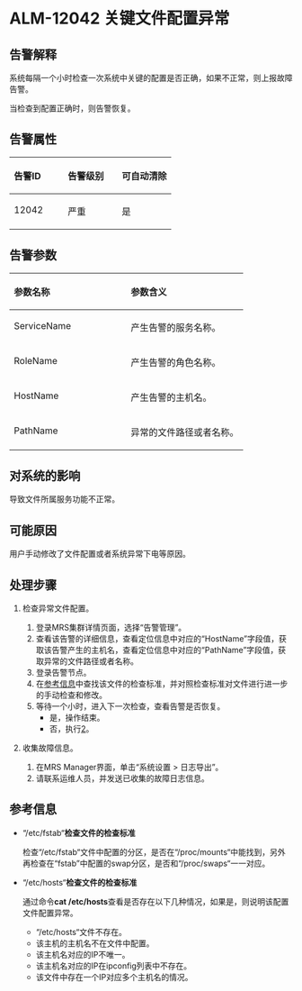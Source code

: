 # ALM-12042 关键文件配置异常<a name="alm_12042"></a>

## 告警解释<a name="zh-cn_topic_0191813944_section3188640916474"></a>

系统每隔一个小时检查一次系统中关键的配置是否正确，如果不正常，则上报故障告警。

当检查到配置正确时，则告警恢复。

## 告警属性<a name="zh-cn_topic_0191813944_section60061243164728"></a>

<a name="zh-cn_topic_0191813944_table102091175625"></a>
<table><thead align="left"><tr id="zh-cn_topic_0191813944_row31905194175625"><th class="cellrowborder" valign="top" width="33.33333333333333%" id="mcps1.1.4.1.1"><p id="zh-cn_topic_0191813944_p34183898175625"><a name="zh-cn_topic_0191813944_p34183898175625"></a><a name="zh-cn_topic_0191813944_p34183898175625"></a><strong id="zh-cn_topic_0191813944_b39219631175625"><a name="zh-cn_topic_0191813944_b39219631175625"></a><a name="zh-cn_topic_0191813944_b39219631175625"></a>告警ID</strong></p>
</th>
<th class="cellrowborder" valign="top" width="33.33333333333333%" id="mcps1.1.4.1.2"><p id="zh-cn_topic_0191813944_p22673543175625"><a name="zh-cn_topic_0191813944_p22673543175625"></a><a name="zh-cn_topic_0191813944_p22673543175625"></a><strong id="zh-cn_topic_0191813944_b2735300175625"><a name="zh-cn_topic_0191813944_b2735300175625"></a><a name="zh-cn_topic_0191813944_b2735300175625"></a>告警级别</strong></p>
</th>
<th class="cellrowborder" valign="top" width="33.33333333333333%" id="mcps1.1.4.1.3"><p id="zh-cn_topic_0191813944_p20232782175625"><a name="zh-cn_topic_0191813944_p20232782175625"></a><a name="zh-cn_topic_0191813944_p20232782175625"></a><strong id="zh-cn_topic_0191813944_b47877317175625"><a name="zh-cn_topic_0191813944_b47877317175625"></a><a name="zh-cn_topic_0191813944_b47877317175625"></a>可自动清除</strong></p>
</th>
</tr>
</thead>
<tbody><tr id="zh-cn_topic_0191813944_row52857467175625"><td class="cellrowborder" valign="top" width="33.33333333333333%" headers="mcps1.1.4.1.1 "><p id="zh-cn_topic_0191813944_p63628609163045"><a name="zh-cn_topic_0191813944_p63628609163045"></a><a name="zh-cn_topic_0191813944_p63628609163045"></a>12042</p>
</td>
<td class="cellrowborder" valign="top" width="33.33333333333333%" headers="mcps1.1.4.1.2 "><p id="zh-cn_topic_0191813944_p53643687163045"><a name="zh-cn_topic_0191813944_p53643687163045"></a><a name="zh-cn_topic_0191813944_p53643687163045"></a>严重</p>
</td>
<td class="cellrowborder" valign="top" width="33.33333333333333%" headers="mcps1.1.4.1.3 "><p id="zh-cn_topic_0191813944_p50171427163045"><a name="zh-cn_topic_0191813944_p50171427163045"></a><a name="zh-cn_topic_0191813944_p50171427163045"></a>是</p>
</td>
</tr>
</tbody>
</table>

## 告警参数<a name="zh-cn_topic_0191813944_section53958651164738"></a>

<a name="zh-cn_topic_0191813944_table57189892175625"></a>
<table><thead align="left"><tr id="zh-cn_topic_0191813944_row20832688175625"><th class="cellrowborder" valign="top" width="50%" id="mcps1.1.3.1.1"><p id="zh-cn_topic_0191813944_p9726186175625"><a name="zh-cn_topic_0191813944_p9726186175625"></a><a name="zh-cn_topic_0191813944_p9726186175625"></a><strong id="zh-cn_topic_0191813944_b20426813175625"><a name="zh-cn_topic_0191813944_b20426813175625"></a><a name="zh-cn_topic_0191813944_b20426813175625"></a>参数名称</strong></p>
</th>
<th class="cellrowborder" valign="top" width="50%" id="mcps1.1.3.1.2"><p id="zh-cn_topic_0191813944_p43959148175625"><a name="zh-cn_topic_0191813944_p43959148175625"></a><a name="zh-cn_topic_0191813944_p43959148175625"></a><strong id="zh-cn_topic_0191813944_b60088019175625"><a name="zh-cn_topic_0191813944_b60088019175625"></a><a name="zh-cn_topic_0191813944_b60088019175625"></a>参数含义</strong></p>
</th>
</tr>
</thead>
<tbody><tr id="zh-cn_topic_0191813944_row35291346175625"><td class="cellrowborder" valign="top" width="50%" headers="mcps1.1.3.1.1 "><p id="zh-cn_topic_0191813944_p1174628164924"><a name="zh-cn_topic_0191813944_p1174628164924"></a><a name="zh-cn_topic_0191813944_p1174628164924"></a>ServiceName</p>
</td>
<td class="cellrowborder" valign="top" width="50%" headers="mcps1.1.3.1.2 "><p id="zh-cn_topic_0191813944_p28036069164924"><a name="zh-cn_topic_0191813944_p28036069164924"></a><a name="zh-cn_topic_0191813944_p28036069164924"></a>产生告警的服务名称。</p>
</td>
</tr>
<tr id="zh-cn_topic_0191813944_row54265439175625"><td class="cellrowborder" valign="top" width="50%" headers="mcps1.1.3.1.1 "><p id="zh-cn_topic_0191813944_p37200352164924"><a name="zh-cn_topic_0191813944_p37200352164924"></a><a name="zh-cn_topic_0191813944_p37200352164924"></a>RoleName</p>
</td>
<td class="cellrowborder" valign="top" width="50%" headers="mcps1.1.3.1.2 "><p id="zh-cn_topic_0191813944_p60438548164924"><a name="zh-cn_topic_0191813944_p60438548164924"></a><a name="zh-cn_topic_0191813944_p60438548164924"></a>产生告警的角色名称。</p>
</td>
</tr>
<tr id="zh-cn_topic_0191813944_row5894265175625"><td class="cellrowborder" valign="top" width="50%" headers="mcps1.1.3.1.1 "><p id="zh-cn_topic_0191813944_p36286743164924"><a name="zh-cn_topic_0191813944_p36286743164924"></a><a name="zh-cn_topic_0191813944_p36286743164924"></a>HostName</p>
</td>
<td class="cellrowborder" valign="top" width="50%" headers="mcps1.1.3.1.2 "><p id="zh-cn_topic_0191813944_p53545079164924"><a name="zh-cn_topic_0191813944_p53545079164924"></a><a name="zh-cn_topic_0191813944_p53545079164924"></a>产生告警的主机名。</p>
</td>
</tr>
<tr id="zh-cn_topic_0191813944_row60420241163054"><td class="cellrowborder" valign="top" width="50%" headers="mcps1.1.3.1.1 "><p id="zh-cn_topic_0191813944_p44112790164924"><a name="zh-cn_topic_0191813944_p44112790164924"></a><a name="zh-cn_topic_0191813944_p44112790164924"></a>PathName</p>
</td>
<td class="cellrowborder" valign="top" width="50%" headers="mcps1.1.3.1.2 "><p id="zh-cn_topic_0191813944_p16366252164924"><a name="zh-cn_topic_0191813944_p16366252164924"></a><a name="zh-cn_topic_0191813944_p16366252164924"></a>异常的文件路径或者名称。</p>
</td>
</tr>
</tbody>
</table>

## 对系统的影响<a name="zh-cn_topic_0191813944_section6122299164744"></a>

导致文件所属服务功能不正常。

## 可能原因<a name="zh-cn_topic_0191813944_section11121304164754"></a>

用户手动修改了文件配置或者系统异常下电等原因。

## 处理步骤<a name="zh-cn_topic_0191813944_section138984516481"></a>

1.  检查异常文件配置。
    1.  登录MRS集群详情页面，选择“告警管理”。
    2.  查看该告警的详细信息，查看定位信息中对应的“HostName”字段值，获取该告警产生的主机名，查看定位信息中对应的“PathName”字段值，获取异常的文件路径或者名称。
    3.  登录告警节点。
    4.  在[参考信息](#zh-cn_topic_0191813944_section24734811164818)中查找该文件的检查标准，并对照检查标准对文件进行进一步的手动检查和修改。
    5.  等待一个小时，进入下一次检查，查看告警是否恢复。
        -   是，操作结束。
        -   否，执行[2](#zh-cn_topic_0191813944_li572522141314)。

2.  <a name="zh-cn_topic_0191813944_li572522141314"></a>收集故障信息。
    1.  在MRS Manager界面，单击“系统设置 \> 日志导出”。
    2.  请联系运维人员，并发送已收集的故障日志信息。


## 参考信息<a name="zh-cn_topic_0191813944_section24734811164818"></a>

-   “/etc/fstab“**检查文件的检查标准**

    检查“/etc/fstab“文件中配置的分区，是否在“/proc/mounts“中能找到，另外再检查在“fstab”中配置的swap分区，是否和“/proc/swaps“一一对应。

-   “/etc/hosts“**检查文件的检查标准**

    通过命令**cat /etc/hosts**查看是否存在以下几种情况，如果是，则说明该配置文件配置异常。

    -   “/etc/hosts“文件不存在。
    -   该主机的主机名不在文件中配置。
    -   该主机名对应的IP不唯一。
    -   该主机名对应的IP在ipconfig列表中不存在。
    -   该文件中存在一个IP对应多个主机名的情况。


